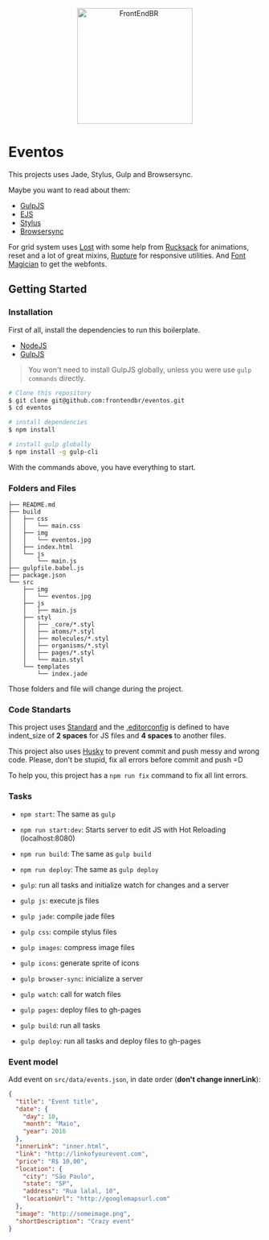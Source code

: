 <p align="center">
  <img src="https://avatars0.githubusercontent.com/u/16963863?v=3&s=200.jpg" alt="FrontEndBR" width="230" />
</p>

# Eventos

This projects uses Jade, Stylus, Gulp and Browsersync.

Maybe you want to read about them:
- [GulpJS](http://gulpjs.com/)
- [EJS](http://www.embeddedjs.com/)
- [Stylus](http://learnboost.github.io/stylus/)
- [Browsersync](https://www.browsersync.io/)

For grid system uses [Lost](https://github.com/peterramsing/lost) with some help from [Rucksack](http://simplaio.github.io/rucksack/) for animations, reset and a lot of great mixins, [Rupture](https://github.com/jenius/rupture) for responsive utilities. And [Font Magician](https://github.com/jonathantneal/postcss-font-magician/) to get the webfonts.

## Getting Started

### Installation

First of all, install the dependencies to run this boilerplate.

- [NodeJS](http://nodejs.org/)
- [GulpJS](http://gulpjs.com/)

> You won't need to install GulpJS globally, unless you were use `gulp commands` directly.


```sh
# Clone this repository
$ git clone git@github.com:frontendbr/eventos.git
$ cd eventos

# install dependencies
$ npm install

# install gulp globally
$ npm install -g gulp-cli
```

With the commands above, you have everything to start.

### Folders and Files

```console
├── README.md
├── build
│   ├── css
│   │   └── main.css
│   ├── img
│   │   └── eventos.jpg
│   ├── index.html
│   └── js
│       └── main.js
├── gulpfile.babel.js
├── package.json
└── src
    ├── img
    │   └── eventos.jpg
    ├── js
    │   ├── main.js
    ├── styl
    │   ├── _core/*.styl
    │   ├── atoms/*.styl
    │   ├── molecules/*.styl
    │   ├── organisms/*.styl
    │   ├── pages/*.styl
    │   └── main.styl
    └── templates
        └── index.jade
```

Those folders and file will change during the project.

### Code Standarts

This project uses [Standard](https://github.com/feross/standard) and the [.editorconfig](https://github.com/frontendbr/eventos/blob/skeleton/.editorconfig) is defined to have indent_size of **2 spaces** for JS files and **4 spaces** to another files.

This project also uses [Husky](https://github.com/typicode/husky) to prevent commit and push messy and wrong code. Please, don't be stupid, fix all errors before commit and push =D

To help you, this project has a `npm run fix` command to fix all lint errors.

### Tasks

- `npm start`: The same as `gulp`
- `npm run start:dev`: Starts server to edit JS with Hot Reloading (localhost:8080)
- `npm run build`: The same as `gulp build`
- `npm run deploy`: The same as `gulp deploy`

- `gulp`: run all tasks and initialize watch for changes and a server
- `gulp js`: execute js files
- `gulp jade`: compile jade files
- `gulp css`: compile stylus files
- `gulp images`: compress image files
- `gulp icons`: generate sprite of icons
- `gulp browser-sync`: inicialize a server
- `gulp watch`: call for watch files
- `gulp pages`: deploy files to gh-pages
- `gulp build`: run all tasks
- `gulp deploy`: run all tasks and deploy files to gh-pages

### Event model

Add event on `src/data/events.json`, in date order (**don't change innerLink**):

```json
{
  "title": "Event title",
  "date": {
    "day": 10,
    "month": "Maio",
    "year": 2016
  },
  "innerLink": "inner.html",
  "link": "http://linkofyourevent.com",
  "price": "R$ 10,00",
  "location": {
    "city": "São Paulo",
    "state": "SP",
    "address": "Rua lalal, 10",
    "locationUrl": "http://googlemapsurl.com"
  },
  "image": "http://someimage.png",
  "shortDescription": "Crazy event"
}
```
